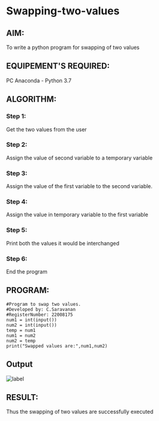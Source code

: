 # Swapping-two-values
## AIM:
To write a python program for swapping of two values
## EQUIPEMENT'S REQUIRED: 
PC
Anaconda - Python 3.7
## ALGORITHM: 
### Step 1:
Get the two values from the user
### Step 2: 
Assign the value of second variable to a temporary variable 
### Step 3: 
Assign the value of the first variable to the second variable.
### Step 4:  
Assign the value in temporary variable to the first variable
### Step 5: 
Print both the values it would be interchanged
### Step 6: 
End the program
## PROGRAM:
```
#Program to swap two values.
#Developed by: C.Saravanan
#RegisterNumber: 22008175
num1 = int(input())
num2 = int(input())
temp = num1
num1 = num2
num2 = temp
print("Swapped values are:",num1,num2)
```

## Output
![label](/img.jpg)



## RESULT:
Thus the swapping of two values are successfully executed



